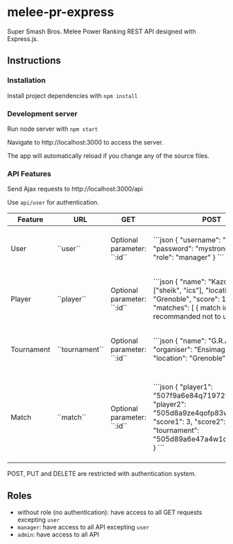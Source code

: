 # melee-pr-express
Super Smash Bros. Melee Power Ranking REST API designed with Express.js.

## Instructions

### Installation

Install project dependencies with `npm install`

### Development server

Run node server with `npm start`

Navigate to http://localhost:3000 to access the server.

The app will automatically reload if you change any of the source files.

### API Features

Send Ajax requests to http://localhost:3000/api

Use ``api/user`` for authentication.

<table>
    <thead>
        <th>Feature</th>
        <th>URL</th>
        <th>GET</th>
        <th>POST</th>
        <th>PUT</th>
        <th>DELETE</th>
    </thead>
    <tbody>
        <tr>
            <td>User</td>
            <td>``user``</td>
            <td>Optional parameter: ``:id``</td>
            <td>
                ```json
                {
                    "username": "david",
                    "password": "mystrongpassword"
                    "role": "manager"
                }
                ```
            </td>
            <td>
                ```json
                {
                    "_id": "507f1f77bcf86cd799439011"
                    "username": "david",
                    "password": "mystrongpassword",
                    "role": "admin"
                }
                ```
            </td>
            <td>Optional parameter: ``:id``</td>
        </tr>
        <tr>
            <td>Player</td>
            <td>``player``</td>
            <td>Optional parameter: ``:id``</td>
            <td>
                ```json
                {
                    "name": "Kazoo",
                    "mains": ["sheik", "ics"],
                    "location": "Grenoble",
                    "score": 1500,
                    "matches": [ { match id here } ] // recommanded not to use
                }
                ```
            </td>
            <td>
                ```json
                {
                    "_id": "507f191e810c19729de860ea",
                    "name": "Bobi",
                    "mains": ["falco"],
                    "location": "Lyon",
                    "score": 2000,
                    "matches": [ { match id here} ] // destructive, use with caution!
                }
                ```
            </td>
            <td>Optional parameter: ``:id``</td>
        </tr>
        <tr>
            <td>Tournament</td>
            <td>``tournament``</td>
            <td>Optional parameter: ``:id``</td>
            <td>
                ```json
                {
                    "name": "G.R.A.S. #9",
                    "organiser": "Ensimag Gaming",
                    "location": "Grenoble"
                }
                ```
            </td>
            <td>
                ```json
                {
                    "_id": "507f2d8d1s810c11k94d5a6pmz",
                    "name": "Arcamelee 3",
                    "organiser": "Team Arcaneum",
                    "location": "Lyon"
                }
                ```
            </td>
            <td>Optional parameter: ``:id``</td>
        </tr>
        <tr>
            <td>Match</td>
            <td>``match``</td>
            <td>Optional parameter: ``:id``</td>
            <td>
                ```json
                {
                    "player1": "507f9a6e84q71972w4q86az7",
                    "player2": "505d8a9ze4qofp83w7a969a6",
                    "score1": 3,
                    "score2": 1,
                    "tournament": "505d89a6e47a4w1q2w7a4a7a6"
                }
                ```
            </td>
            <td>
                ```json
                {
                    "_id": "501w47a69a5q71979d5q417edw",
                    "player1": "507f9a679a87e719729a5861w15",
                    "player2": "505d8a9ze4qofp83w7a969a6",
                    "score1": 2,
                    "score2": 0,
                    "tournament": "505d89a6e47a4w1q2w7a4a7a6"
                }
                ```
            </td>
            <td>Optional parameter: ``:id``</td>
        </tr>
    </tbody>
</table>

POST, PUT and DELETE are restricted with authentication system.

## Roles

- without role (no authentication): have access to all GET requests excepting ``user``
- ``manager``: have access to all API excepting ``user``
- ``admin``: have access to all API
